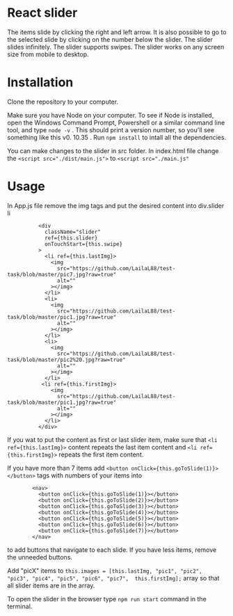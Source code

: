 # React slider
The items slide by clicking the right and left arrow.
It is also possible to go to the selected slide by clicking on the number below the slider.
The slider slides infinitely. The slider supports swipes.
The slider works on any screen size from mobile to desktop.
# Installation
Clone the repository to your computer.

Make sure you have Node on your computer. To see if Node is installed, open the Windows Command Prompt, Powershell or a similar command line tool, and type ```node -v``` . This should print a version number, so you'll see something like this v0. 10.35 .
Run ```npm install``` to intall all the dependencies.

You can make changes to the slider in src folder.
In index.html file change the ```<script src="./dist/main.js">``` to ```<script src="./main.js"```
# Usage
In App.js file remove the img tags and put the desired content into div.slider li
```
          <div
            className="slider"
            ref={this.slider}
            onTouchStart={this.swipe}
          >
            <li ref={this.lastImg}>
              <img
                src="https://github.com/LailaL88/test-task/blob/master/pic7.jpg?raw=true"
                alt=""
              ></img>
            </li>
            <li>
              <img
                src="https://github.com/LailaL88/test-task/blob/master/pic1.jpg?raw=true"
                alt=""
              ></img>
            </li>
            <li>
              <img
                src="https://github.com/LailaL88/test-task/blob/master/pic2%20.jpg?raw=true"
                alt=""
              ></img>
            </li>
           <li ref={this.firstImg}>
              <img
                src="https://github.com/LailaL88/test-task/blob/master/pic1.jpg?raw=true"
                alt=""
              ></img>
            </li>
          </div>
```
If you wat to put the content as first or last slider item, make sure that ```<li  ref={this.lastImg}>``` content repeats the last item content and ```<li ref={this.firstImg}>``` repeats the first item content.

If you have more than 7 items add ```<button onClick={this.goToSlide(1)}></button>``` tags with numbers of your items into 
```     
        <nav>
          <button onClick={this.goToSlide(1)}></button>
          <button onClick={this.goToSlide(2)}></button>
          <button onClick={this.goToSlide(3)}></button>
          <button onClick={this.goToSlide(4)}></button>
          <button onClick={this.goToSlide(5)}></button>
          <button onClick={this.goToSlide(6)}></button>
          <button onClick={this.goToSlide(7)}></button>
        </nav>
```
to add buttons that navigate to each slide. If you have less items, remove the unneeded buttons.

Add "picX" items to ```this.images = [this.lastImg, "pic1", "pic2", "pic3", "pic4", "pic5", "pic6", "pic7",  this.firstImg];``` array so that all slider items are in the array.

To open the slider in the browser type ```npm run start``` command in the terminal.

